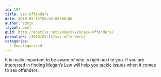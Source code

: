 ```yaml
---
id: 197
title: Sex Offenders
date: 2010-05-15T00:00:00+00:00
author: admin
layout: post
guid: http://acetile.net/2008/09/20/sex-offenders/
permalink: /2010/05/15/sex-offenders/
categories:
  - Uncategorized
---
```

It is really important to be aware of who is right next to you. If you are interested in finding Megan&#8217;s Law will help you tackle issues when it comes to sex offenders.